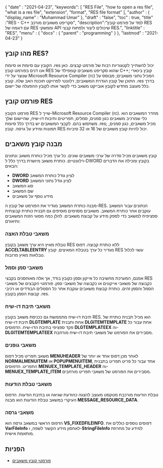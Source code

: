 {
  "date" : "2021-04-23",
  "keywords": [ "RES File", "how to open a res file", "what is a res file", "extension", "format", "RES file format" ],
  "author" : {
    "display_name" : "Muhammad Umar"
},
  "draft" : "false",
  "toc" : true,
  "title" :"RES - C++ סקריפט משאבים מורכב",
  "description":"למד על פורמט קובץ RES עם דוגמה של RES וממשקי API שיכולים ליצור ולפתוח קבצי RES.",
  "linktitle" : "RES",
  "menu" : {
    "docs" : {
      "parent" : "programming"
}
},
  "lastmod" : "2021-04-23"
}

## מהו קובץ RES?
הקובץ עם סיומת או סיומת .res יכול להשתייך לקטגוריות רבות של פורמט קבצים. כאן אנו דנים בפורמט קובץ RES שהוא סקריפט משאבים קומפילד של C++; קובץ בינארי שנוצר על ידי Microsoft Resource Compiler (rc) המכיל נתוני משאבים; מבוסס על התוכן של קובץ הגדרת המשאבים; רלוונטי לפרויקט תוכנת האב שלה. קובץ .res בדרך כלל מעוצב מחדש לקובץ אובייקט משאב כדי לקשר אותו לקובץ ההפעלה של יישום.

## פורמט קובץ RES
פורמט הקובץ RES שייך ל-Microsoft Resource Compiler (rc). מהדר המשאבים הוא כלי שמרכיב משאבים כגון סמנים, סמלים, תפריטים ותיבות דו-שיח, שהיישום שלך משתמש בהם. לקבצי המשאבים יש בדרך כלל סיומת .res; מכיל משאבים, כגון סמנים, תמונות ומידע על גרסה. קובץ RES יכול להיות קובץ משאבים של 16 או 32 סיביות.
## מבנה קובץ משאבים
קובץ משאבים מכיל סדרה של ערכי משאבים שונים. כל ערך מכיל כותרת משאב ונתונים רלוונטיים. כותרת משאב מיושרת בדרך כלל ל-DWORD בקובץ ומכילה את הדברים הבאים:

- **DWORD** לציון גודל כותרת המשאב
- **DWORD** לציון גודל נתוני המשאב
- סוג המשאב
- שם המשאב
- מידע נוסף על משאבים

מבנה כותרת המשאב מגדיר את הפורמט של קובץ ה-RES. הנתונים עבור המשאב עוקבים אחר כותרת המשאב. משאבים מסוימים מוסיפים גם תבנית כותרת קבוצתית ספציפית למשאב כדי לספק מידע על קבוצת משאבים. להלן כמה מסוגי הזנת המשאבים ותיאורם:

### משאבי טבלת האצה
טבלת מאיץ היא ערך משאב בקובץ RES ללא כותרת קבוצה. דפוס **ACCELTABLEENTRY** מגדיר כל ערך בטבלת המאיצים. קובץ RES עשוי לכלול טבלאות מאיץ מרובות.

### משאבי סמן וסמל
אמנם, המערכת מחשיבה כל אייקון וסמן כקובץ בודד, אך אלה מאוחסנים בקבצי RES כקבוצה של משאבי אייקונים או כקבוצה של משאבי סמן. פורמטי הקבצים של משאבי הסמל והסמן זהים. כותרת קבוצת משאבים עוקבת אחר כל הסמלים הבודדים או רכיבי קבוצת הסמן בקובץ .res.

### משאבי תיבת דו-שיח
תיבת דו-שיח מתממשת גם ככניסת משאב בקובץ RES. הוא מכיל תבנית כותרת של תיבת דו-שיח **DLGTEMPLATE** אחת ותבנית **DLGITEMTEMPLATE** אחת עבור כל פקד ספציפי בתיבת הדו-שיח. הדפוסים **DLGTEMPLATEEX** וה-**DLGITEMTEMPLATEEX** מסבירים את הפורמט של משאבי תיבת דו-שיח מורחבת.

### משאבי גופנים
משאב תפריט מכיל דפוס **MENUHEADER** לאחר מכן דפוס אחד או יותר של **NORMALMENUITEM** או **POPUPMENUITEM**, אחד עבור כל פריט תפריט בתבנית התפריט. הדפוסים **MENUEX_TEMPLATE_HEADER** וה-**MENUEX_TEMPLATE_ITEM** מסבירים את הפורמט של משאבי תפריט מורחבים.

### משאבי טבלת הודעות
טבלת הודעות מורכבת מטקסט מעוצב להצגה כהודעת שגיאה או בתיבת הודעות. הדפוס העיקרי במשאב טבלת הודעות הוא מבנה **MESSAGE_RESOURCE_DATA**.

### משאבי גרסה
הדפוס הראשי במשאב גרסה הוא **VS_FIXEDFILEINFO**. דפוסים נוספים כוללים את **VarFileInfo** לאחסון מידע הקשור לשפה, ו-**StringFileInfo** למידע על מחרוזת מותאמת אישית.




## הפניות

* [פורמטי קובץ משאבים](https://learn.microsoft.com/en-us/windows/win32/menurc/resource-file-formats)
 


 



